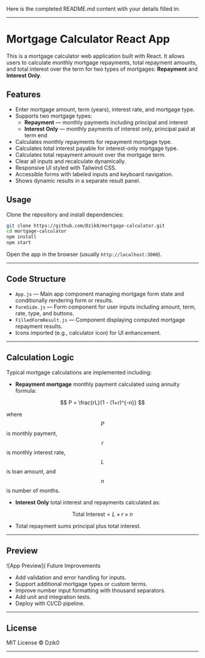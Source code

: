 Here is the completed README.md content with your details filled in:

---

# Mortgage Calculator React App

This is a mortgage calculator web application built with React. It allows users to calculate monthly mortgage repayments, total repayment amounts, and total interest over the term for two types of mortgages: **Repayment** and **Interest Only**.

## Features

- Enter mortgage amount, term (years), interest rate, and mortgage type.
- Supports two mortgage types:
  - **Repayment** — monthly payments including principal and interest
  - **Interest Only** — monthly payments of interest only, principal paid at term end
- Calculates monthly repayments for repayment mortgage type.
- Calculates total interest payable for interest-only mortgage type.
- Calculates total repayment amount over the mortgage term.
- Clear all inputs and recalculate dynamically.
- Responsive UI styled with Tailwind CSS.
- Accessible forms with labeled inputs and keyboard navigation.
- Shows dynamic results in a separate result panel.

## Usage

Clone the repository and install dependencies:

```bash
git clone https://github.com/Dzik0/mortgage-calculator.git
cd mortgage-calculator
npm install
npm start
```

Open the app in the browser (usually `http://localhost:3000`).

---

## Code Structure

- `App.js` — Main app component managing mortgage form state and conditionally rendering form or results.
- `FormSide.js` — Form component for user inputs including amount, term, rate, type, and buttons.
- `FilledFormResult.js` — Component displaying computed mortgage repayment results.
- Icons imported (e.g., calculator icon) for UI enhancement.

---

## Calculation Logic

Typical mortgage calculations are implemented including:

- **Repayment mortgage** monthly payment calculated using annuity formula:

$$
P = \frac{rL}{1 - (1+r)^{-n}}
$$

where $$P$$ is monthly payment, $$r$$ is monthly interest rate, $$L$$ is loan amount, and $$n$$ is number of months.

- **Interest Only** total interest and repayments calculated as:

$$
\text{Total Interest} = L \times r \times n
$$

- Total repayment sums principal plus total interest.

---

## Preview

![App Preview]( Future Improvements

- Add validation and error handling for inputs.
- Support additional mortgage types or custom terms.
- Improve number input formatting with thousand separators.
- Add unit and integration tests.
- Deploy with CI/CD pipeline.

---

## License

MIT License © Dzik0

---
